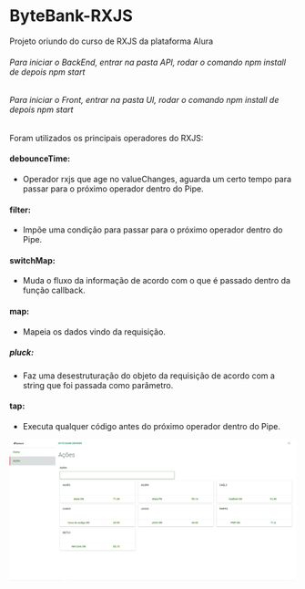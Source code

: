 # ByteBank-RXJS
Projeto oriundo do curso de RXJS da plataforma Alura

###### Para iniciar o BackEnd, entrar na pasta API, rodar o comando npm install de depois npm start

###### Para iniciar o Front, entrar na pasta UI, rodar o comando npm install de depois npm start

Foram utilizados os principais operadores do RXJS:

#### debounceTime: 
- Operador rxjs que age no valueChanges, aguarda um certo tempo para passar para o próximo operador dentro do Pipe.
#### filter:  
- Impõe uma condição para passar para o próximo operador dentro do Pipe.
#### switchMap: 
- Muda o fluxo da informação de acordo com o que é passado dentro da função callback.
#### map:
- Mapeia os dados vindo da requisição.
##### pluck:
- Faz uma desestruturação do objeto da requisição de acordo com a string que foi passada como parâmetro.
#### tap:
- Executa qualquer código antes do próximo operador dentro do Pipe.

![Página home Byte Bank](https://raw.githubusercontent.com/Gabriel-Rodrigues-Front/ByteBank-RXJS/master/ScreenShots/print1.png)
